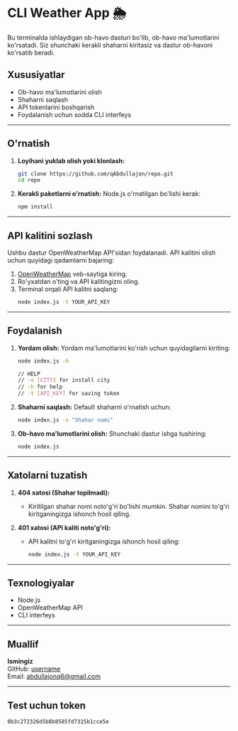 # CLI Weather App 🌦️

Bu terminalda ishlaydigan ob-havo dasturi bo'lib, ob-havo ma'lumotlarini ko'rsatadi. Siz shunchaki kerakli shaharni kiritasiz va dastur ob-havoni ko'rsatib beradi.

## Xususiyatlar

- Ob-havo ma'lumotlarini olish
- Shaharni saqlash
- API tokenlarini boshqarish
- Foydalanish uchun sodda CLI interfeys

---

## O'rnatish

1. **Loyihani yuklab olish yoki klonlash:**

   ```bash
   git clone https://github.com/qAbdullajon/repo.git
   cd repo
   ```

2. **Kerakli paketlarni o'rnatish:**
   Node.js o'rnatilgan bo'lishi kerak:
   ```bash
   npm install
   ```

---

## API kalitini sozlash

Ushbu dastur OpenWeatherMap API'sidan foydalanadi. API kalitini olish uchun quyidagi qadamlarni bajaring:

1. [OpenWeatherMap](https://openweathermap.org/api) veb-saytiga kiring.
2. Ro'yxatdan o'ting va API kalitingizni oling.
3. Terminal orqali API kalitni saqlang:
   ```bash
   node index.js -t YOUR_API_KEY
   ```

---

## Foydalanish

1. **Yordam olish:**
   Yordam ma'lumotlarini ko'rish uchun quyidagilarni kiriting:

   ```bash
   node index.js -h

   // HELP
   // -s [CITY] for install city
   // -h for help
   // -t [API_KEY] for saving token
   ```

2. **Shaharni saqlash:**
   Default shaharni o'rnatish uchun:

   ```bash
   node index.js -s "Shahar nomi"
   ```

3. **Ob-havo ma'lumotlarini olish:**
   Shunchaki dastur ishga tushiring:
   ```bash
   node index.js
   ```

---

## Xatolarni tuzatish

1. **404 xatosi (Shahar topilmadi):**

   - Kiritilgan shahar nomi noto'g'ri bo'lishi mumkin. Shahar nomini to'g'ri kiritganingizga ishonch hosil qiling.

2. **401 xatosi (API kaliti noto'g'ri):**
   - API kalitni to'g'ri kiritganingizga ishonch hosil qiling:
     ```bash
     node index.js -t YOUR_API_KEY
     ```

---

## Texnologiyalar

- Node.js
- OpenWeatherMap API
- CLI interfeys

---

## Muallif

**Ismingiz**  
GitHub: [username](https://github.com/qAbdullajon)  
Email: abdullajonq6@gmail.com

---

## Test uchun token

```bash
0b3c272326d5b8b8585fd7315b1cce5e
```
